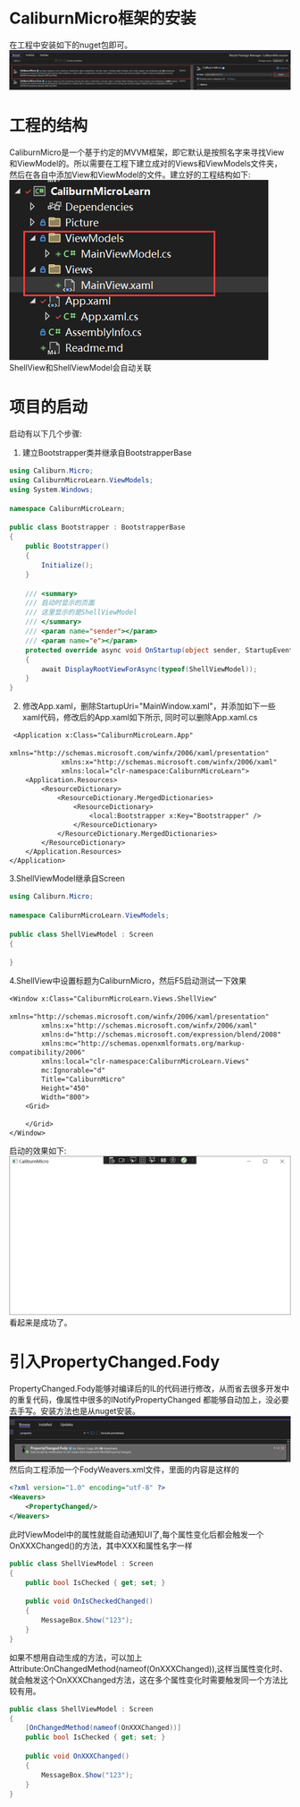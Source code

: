 # CaliburnMicro框架的安装
在工程中安装如下的nuget包即可。  
![](./Picture/InstallCaliburnMicro.png)
# 工程的结构
CaliburnMicro是一个基于约定的MVVM框架，即它默认是按照名字来寻找View和ViewModel的。所以需要在工程下建立成对的Views和ViewModels文件夹，
然后在各自中添加View和ViewModel的文件。建立好的工程结构如下:
![](./Picture/ProjectStructure.png)  
ShellView和ShellViewModel会自动关联
# 项目的启动
启动有以下几个步骤:
1. 建立Bootstrapper类并继承自BootstrapperBase
```C#
using Caliburn.Micro;
using CaliburnMicroLearn.ViewModels;
using System.Windows;

namespace CaliburnMicroLearn;

public class Bootstrapper : BootstrapperBase
{
    public Bootstrapper()
    {
        Initialize();
    }

    /// <summary>
    /// 启动时显示的页面
    /// 这里显示的是ShellViewModel
    /// </summary>
    /// <param name="sender"></param>
    /// <param name="e"></param>
    protected override async void OnStartup(object sender, StartupEventArgs e)
    {
        await DisplayRootViewForAsync(typeof(ShellViewModel));
    }
}
```
2. 修改App.xaml，删除StartupUri="MainWindow.xaml"，并添加如下一些xaml代码，修改后的App.xaml如下所示,
同时可以删除App.xaml.cs
```xaml
 <Application x:Class="CaliburnMicroLearn.App"
             xmlns="http://schemas.microsoft.com/winfx/2006/xaml/presentation"
             xmlns:x="http://schemas.microsoft.com/winfx/2006/xaml"
             xmlns:local="clr-namespace:CaliburnMicroLearn">
    <Application.Resources>
        <ResourceDictionary>
            <ResourceDictionary.MergedDictionaries>
                <ResourceDictionary>
                    <local:Bootstrapper x:Key="Bootstrapper" />
                </ResourceDictionary>
            </ResourceDictionary.MergedDictionaries>
        </ResourceDictionary>
    </Application.Resources>
</Application>
```
3.ShellViewModel继承自Screen
```C#
using Caliburn.Micro;

namespace CaliburnMicroLearn.ViewModels;

public class ShellViewModel : Screen
{

}

```
4.ShellView中设置标题为CaliburnMicro，然后F5启动测试一下效果
```xaml
<Window x:Class="CaliburnMicroLearn.Views.ShellView"
        xmlns="http://schemas.microsoft.com/winfx/2006/xaml/presentation"
        xmlns:x="http://schemas.microsoft.com/winfx/2006/xaml"
        xmlns:d="http://schemas.microsoft.com/expression/blend/2008"
        xmlns:mc="http://schemas.openxmlformats.org/markup-compatibility/2006"
        xmlns:local="clr-namespace:CaliburnMicroLearn.Views"
        mc:Ignorable="d"
        Title="CaliburnMicro"
        Height="450"
        Width="800">
    <Grid>

    </Grid>
</Window>
```
启动的效果如下:
![](./Picture/StartProgramTest.png)
看起来是成功了。
# 引入PropertyChanged.Fody
PropertyChanged.Fody能够对编译后的IL的代码进行修改，从而省去很多开发中的重复代码，像属性中很多的INotifyPropertyChanged
都能够自动加上，没必要去手写。安装方法也是从nuget安装。
![](./Picture/PropertyChangedFody.png)
然后向工程添加一个FodyWeavers.xml文件，里面的内容是这样的
```xml
<?xml version="1.0" encoding="utf-8" ?>
<Weavers>
	<PropertyChanged/>
</Weavers>
```
此时ViewModel中的属性就能自动通知UI了,每个属性变化后都会触发一个OnXXXChanged()的方法，其中XXX和属性名字一样
```C#
public class ShellViewModel : Screen
{
    public bool IsChecked { get; set; }

    public void OnIsCheckedChanged()
    {
        MessageBox.Show("123");
    }
}
```
如果不想用自动生成的方法，可以加上Attribute:OnChangedMethod(nameof(OnXXXChanged)),这样当属性变化时、
就会触发这个OnXXXChanged方法，这在多个属性变化时需要触发同一个方法比较有用。
```C#
public class ShellViewModel : Screen
{
    [OnChangedMethod(nameof(OnXXXChanged))]
    public bool IsChecked { get; set; }

    public void OnXXXChanged()
    {
        MessageBox.Show("123");
    }
}
```